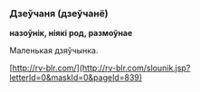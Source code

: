 ### Дзеўчаня (дзеўчанё)
**назоўнік, ніякі род, размоўнае**

Маленькая дзяўчынка.

<a rel="author">[http://rv-blr.com/](http://rv-blr.com/slounik.jsp?letterId=0&maskId=0&pageId=839)</a>
